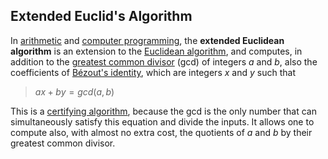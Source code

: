 ## Extended Euclid's Algorithm

In [arithmetic](https://en.wikipedia.org/wiki/Arithmetic "Arithmetic") and [computer programming](https://en.wikipedia.org/wiki/Computer_programming "Computer programming"), the **extended Euclidean algorithm** is an extension to the [Euclidean algorithm](https://en.wikipedia.org/wiki/Euclidean_algorithm "Euclidean algorithm"), and computes, in addition to the [greatest common divisor](https://en.wikipedia.org/wiki/Greatest_common_divisor "Greatest common divisor") (gcd) of integers _a_ and _b_, also the coefficients of [Bézout's identity](https://en.wikipedia.org/wiki/B%C3%A9zout%27s_identity "Bézout's identity"), which are integers _x_ and _y_ such that

>
>$ax + by = gcd(a,b)$
>

This is a [certifying algorithm](https://en.wikipedia.org/wiki/Certifying_algorithm "Certifying algorithm"), because the gcd is the only number that can simultaneously satisfy this equation and divide the inputs. It allows one to compute also, with almost no extra cost, the quotients of _a_ and _b_ by their greatest common divisor.


